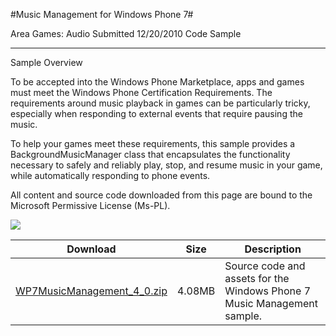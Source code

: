 #Music Management for Windows Phone 7#

Area
Games: Audio
Submitted
12/20/2010
Code Sample

---

Sample Overview

To be accepted into the Windows Phone Marketplace, apps and games must meet the Windows Phone Certification Requirements. The requirements around music playback in games can be particularly tricky, especially when responding to external events that require pausing the music.

To help your games meet these requirements, this sample provides a BackgroundMusicManager class that encapsulates the functionality necessary to safely and reliably play, stop, and resume music in your game, while automatically responding to phone events.

All content and source code downloaded from this page are bound to the Microsoft Permissive License (Ms-PL).

![](https://github.com/kniEngine/XNAGameStudio/blob/main/Images/musicmanagement1.png) 

 
Download | Size | Description
---|---|---|
[WP7MusicManagement_4_0.zip](https://github.com/kniEngine/XNAGameStudio/blob/main/Samples/WP7MusicManagement_4_0.zip?raw=true) | 4.08MB | Source code and assets for the Windows Phone 7 Music Management sample.